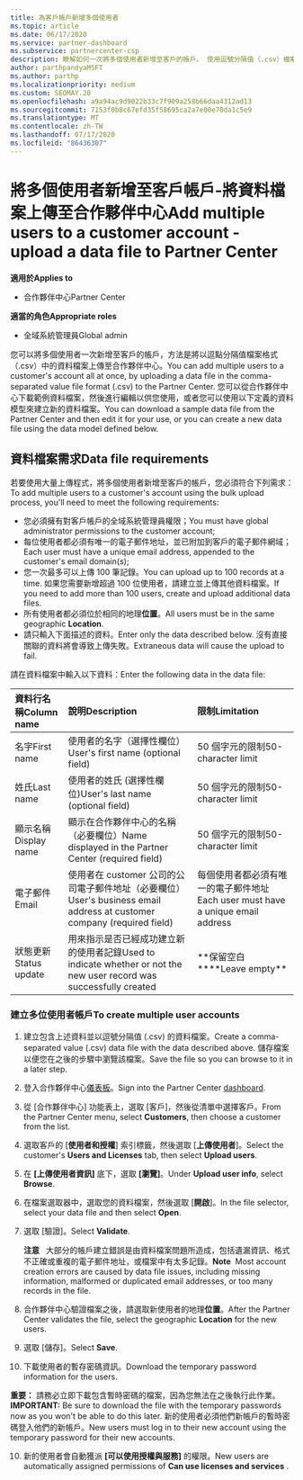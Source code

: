 ```yaml
---
title: 為客戶帳戶新增多個使用者
ms.topic: article
ms.date: 06/17/2020
ms.service: partner-dashboard
ms.subservice: partnercenter-csp
description: 瞭解如何一次將多個使用者新增至客戶的帳戶。 使用逗號分隔值（.csv）檔案格式，將資料檔案上傳至合作夥伴中心。
author: parthpandyaMSFT
ms.author: parthp
ms.localizationpriority: medium
ms.custom: SEOMAY.20
ms.openlocfilehash: a9a94ac9d9022b33c7f909a258b66daa4312ad13
ms.sourcegitcommit: 7153f0b8c67efd35f58695ca2a7e00e70da1c5e9
ms.translationtype: MT
ms.contentlocale: zh-TW
ms.lasthandoff: 07/17/2020
ms.locfileid: "86436307"
---
```

# <a name="add-multiple-users-to-a-customer-account---upload-a-data-file-to-partner-center"></a><span data-ttu-id="8453f-104">將多個使用者新增至客戶帳戶-將資料檔案上傳至合作夥伴中心</span><span class="sxs-lookup"><span data-stu-id="8453f-104">Add multiple users to a customer account - upload a data file to Partner Center</span></span>

<span data-ttu-id="8453f-105">**適用於**</span><span class="sxs-lookup"><span data-stu-id="8453f-105">**Applies to**</span></span>

- <span data-ttu-id="8453f-106">合作夥伴中心</span><span class="sxs-lookup"><span data-stu-id="8453f-106">Partner Center</span></span>

<span data-ttu-id="8453f-107">**適當的角色**</span><span class="sxs-lookup"><span data-stu-id="8453f-107">**Appropriate roles**</span></span>

- <span data-ttu-id="8453f-108">全域系統管理員</span><span class="sxs-lookup"><span data-stu-id="8453f-108">Global admin</span></span>

<span data-ttu-id="8453f-109">您可以將多個使用者一次新增至客戶的帳戶，方法是將以逗點分隔值檔案格式（.csv）中的資料檔案上傳至合作夥伴中心。</span><span class="sxs-lookup"><span data-stu-id="8453f-109">You can add multiple users to a customer's account all at once, by uploading a data file in the comma-separated value file format (.csv) to the Partner Center.</span></span> <span data-ttu-id="8453f-110">您可以從合作夥伴中心下載範例資料檔案，然後進行編輯以供您使用，或者您可以使用以下定義的資料模型來建立新的資料檔案。</span><span class="sxs-lookup"><span data-stu-id="8453f-110">You can download a sample data file from the Partner Center and then edit it for your use, or you can create a new data file using the data model defined below.</span></span>

## <a name="data-file-requirements"></a><a href="" id="creatingtheimportcsvfile"></a><span data-ttu-id="8453f-111">資料檔案需求</span><span class="sxs-lookup"><span data-stu-id="8453f-111">Data file requirements</span></span>

<span data-ttu-id="8453f-112">若要使用大量上傳程式，將多個使用者新增至客戶的帳戶，您必須符合下列需求：</span><span class="sxs-lookup"><span data-stu-id="8453f-112">To add multiple users to a customer's account using the bulk upload process, you'll need to meet the following requirements:</span></span>

- <span data-ttu-id="8453f-113">您必須擁有對客戶帳戶的全域系統管理員權限；</span><span class="sxs-lookup"><span data-stu-id="8453f-113">You must have global administrator permissions to the customer account;</span></span>
- <span data-ttu-id="8453f-114">每位使用者都必須有唯一的電子郵件地址，並已附加到客戶的電子郵件網域；</span><span class="sxs-lookup"><span data-stu-id="8453f-114">Each user must have a unique email address, appended to the customer's email domain(s);</span></span>
- <span data-ttu-id="8453f-115">您一次最多可以上傳 100 筆記錄。</span><span class="sxs-lookup"><span data-stu-id="8453f-115">You can upload up to 100 records at a time.</span></span> <span data-ttu-id="8453f-116">如果您需要新增超過 100 位使用者，請建立並上傳其他資料檔案。</span><span class="sxs-lookup"><span data-stu-id="8453f-116">If you need to add more than 100 users, create and upload additional data files.</span></span>
- <span data-ttu-id="8453f-117">所有使用者都必須位於相同的地理**位置**。</span><span class="sxs-lookup"><span data-stu-id="8453f-117">All users must be in the same geographic **Location**.</span></span>
- <span data-ttu-id="8453f-118">請只輸入下面描述的資料。</span><span class="sxs-lookup"><span data-stu-id="8453f-118">Enter only the data described below.</span></span> <span data-ttu-id="8453f-119">沒有直接關聯的資料將會導致上傳失敗。</span><span class="sxs-lookup"><span data-stu-id="8453f-119">Extraneous data will cause the upload to fail.</span></span>

<span data-ttu-id="8453f-120">請在資料檔案中輸入以下資料：</span><span class="sxs-lookup"><span data-stu-id="8453f-120">Enter the following data in the data file:</span></span>

| <span data-ttu-id="8453f-121">**資料行名稱**</span><span class="sxs-lookup"><span data-stu-id="8453f-121">**Column name**</span></span> | <span data-ttu-id="8453f-122">**說明**</span><span class="sxs-lookup"><span data-stu-id="8453f-122">**Description**</span></span>  | <span data-ttu-id="8453f-123">**限制**</span><span class="sxs-lookup"><span data-stu-id="8453f-123">**Limitation**</span></span>  |
|:-------- |:------  |:----- |
| <span data-ttu-id="8453f-124">名字</span><span class="sxs-lookup"><span data-stu-id="8453f-124">First name</span></span>  | <span data-ttu-id="8453f-125">使用者的名字（選擇性欄位）</span><span class="sxs-lookup"><span data-stu-id="8453f-125">User's first name (optional field)</span></span>  | <span data-ttu-id="8453f-126">50 個字元的限制</span><span class="sxs-lookup"><span data-stu-id="8453f-126">50-character limit</span></span>  |
| <span data-ttu-id="8453f-127">姓氏</span><span class="sxs-lookup"><span data-stu-id="8453f-127">Last name</span></span>  | <span data-ttu-id="8453f-128">使用者的姓氏 (選擇性欄位)</span><span class="sxs-lookup"><span data-stu-id="8453f-128">User's last name (optional field)</span></span>  | <span data-ttu-id="8453f-129">50 個字元的限制</span><span class="sxs-lookup"><span data-stu-id="8453f-129">50-character limit</span></span>  |
| <span data-ttu-id="8453f-130">顯示名稱</span><span class="sxs-lookup"><span data-stu-id="8453f-130">Display name</span></span>    | <span data-ttu-id="8453f-131">顯示在合作夥伴中心的名稱（必要欄位）</span><span class="sxs-lookup"><span data-stu-id="8453f-131">Name displayed in the Partner Center (required field)</span></span>                            | <span data-ttu-id="8453f-132">50 個字元的限制</span><span class="sxs-lookup"><span data-stu-id="8453f-132">50-character limit</span></span>                         |
| <span data-ttu-id="8453f-133">電子郵件</span><span class="sxs-lookup"><span data-stu-id="8453f-133">Email</span></span>   | <span data-ttu-id="8453f-134">使用者在 customer 公司的公司電子郵件地址（必要欄位）</span><span class="sxs-lookup"><span data-stu-id="8453f-134">User's business email address at customer company (required field)</span></span>           | <span data-ttu-id="8453f-135">每個使用者都必須有唯一的電子郵件地址</span><span class="sxs-lookup"><span data-stu-id="8453f-135">Each user must have a unique email address</span></span> |
| <span data-ttu-id="8453f-136">狀態更新</span><span class="sxs-lookup"><span data-stu-id="8453f-136">Status update</span></span>   | <span data-ttu-id="8453f-137">用來指示是否已經成功建立新的使用者記錄</span><span class="sxs-lookup"><span data-stu-id="8453f-137">Used to indicate whether or not the new user record was successfully created</span></span> | <span data-ttu-id="8453f-138">\*\*保留空白\*\*</span><span class="sxs-lookup"><span data-stu-id="8453f-138">\*\*Leave empty\*\*</span></span>                        |

### <a name="to-create-multiple-user-accounts"></a><a href="" id="createmultipleuseraccounts"></a><span data-ttu-id="8453f-139">建立多位使用者帳戶</span><span class="sxs-lookup"><span data-stu-id="8453f-139">To create multiple user accounts</span></span>

<a href="" id="creatingtheaccounts"></a>

1. <span data-ttu-id="8453f-140">建立包含上述資料並以逗號分隔值 (.csv) 的資料檔案。</span><span class="sxs-lookup"><span data-stu-id="8453f-140">Create a comma-separated value (.csv) data file with the data described above.</span></span> <span data-ttu-id="8453f-141">儲存檔案以便您在之後的步驟中瀏覽該檔案。</span><span class="sxs-lookup"><span data-stu-id="8453f-141">Save the file so you can browse to it in a later step.</span></span>

2. <span data-ttu-id="8453f-142">登入合作夥伴中心[儀表板](https://partner.microsoft.com/dashboard)。</span><span class="sxs-lookup"><span data-stu-id="8453f-142">Sign into the Partner Center [dashboard](https://partner.microsoft.com/dashboard).</span></span>

3. <span data-ttu-id="8453f-143">從 [合作夥伴中心] 功能表上，選取 [客戶]，然後從清單中選擇客戶。</span><span class="sxs-lookup"><span data-stu-id="8453f-143">From the Partner Center menu, select **Customers**, then choose a customer from the list.</span></span>

4. <span data-ttu-id="8453f-144">選取客戶的 [**使用者和授權**] 索引標籤，然後選取 [**上傳使用者**]。</span><span class="sxs-lookup"><span data-stu-id="8453f-144">Select the customer's **Users and Licenses** tab, then select **Upload users**.</span></span>

5. <span data-ttu-id="8453f-145">在 **\[上傳使用者資訊\]** 底下，選取 **\[瀏覽\]**。</span><span class="sxs-lookup"><span data-stu-id="8453f-145">Under **Upload user info**, select **Browse**.</span></span>

6. <span data-ttu-id="8453f-146">在檔案選取器中，選取您的資料檔案，然後選取 [**開啟**]。</span><span class="sxs-lookup"><span data-stu-id="8453f-146">In the file selector, select your data file and then select **Open**.</span></span>

7. <span data-ttu-id="8453f-147">選取 [驗證]。</span><span class="sxs-lookup"><span data-stu-id="8453f-147">Select **Validate**.</span></span>

    <span data-ttu-id="8453f-148">**注意**   大部分的帳戶建立錯誤是由資料檔案問題所造成，包括遺漏資訊、格式不正確或重複的電子郵件地址，或檔案中有太多記錄。</span><span class="sxs-lookup"><span data-stu-id="8453f-148">**Note**  Most account creation errors are caused by data file issues, including missing information, malformed or duplicated email addresses, or too many records in the file.</span></span>

8. <span data-ttu-id="8453f-149">合作夥伴中心驗證檔案之後，請選取新使用者的地理**位置**。</span><span class="sxs-lookup"><span data-stu-id="8453f-149">After the Partner Center validates the file, select the geographic **Location** for the new users.</span></span>
9. <span data-ttu-id="8453f-150">選取 [儲存]。</span><span class="sxs-lookup"><span data-stu-id="8453f-150">Select **Save**.</span></span>
10. <span data-ttu-id="8453f-151">下載使用者的暫存密碼資訊。</span><span class="sxs-lookup"><span data-stu-id="8453f-151">Download the temporary password information for the users.</span></span>

<span data-ttu-id="8453f-152">**重要：** 請務必立即下載包含暫時密碼的檔案，因為您無法在之後執行此作業。</span><span class="sxs-lookup"><span data-stu-id="8453f-152">**IMPORTANT:** Be sure to download the file with the temporary passwords now as you won't be able to do this later.</span></span> <span data-ttu-id="8453f-153">新的使用者必須他們新帳戶的暫時密碼登入他們的新帳戶。</span><span class="sxs-lookup"><span data-stu-id="8453f-153">New users must log in to their new account using the temporary password for their new accounts.</span></span>

10. <span data-ttu-id="8453f-154">新的使用者會自動獲派 **\[可以使用授權與服務\]** 的權限。</span><span class="sxs-lookup"><span data-stu-id="8453f-154">New users are automatically assigned permissions of **Can use licenses and services** .</span></span> 

 

 



